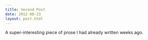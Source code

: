 ```yaml
---
title: Second Post
date: 2012-08-23
layout: post.html
---
```


A super-interesting piece of prose I had already written weeks ago.
